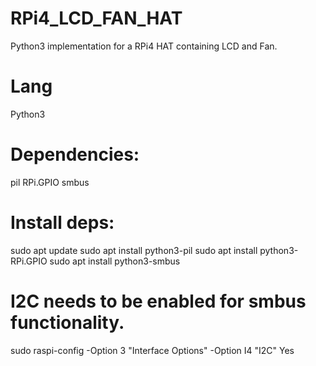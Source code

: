 # RPi4_LCD_FAN_HAT
Python3 implementation for a RPi4 HAT containing LCD and Fan.

# Lang
Python3

# Dependencies:
pil
RPi.GPIO
smbus


# Install deps:
sudo apt update
sudo apt install python3-pil
sudo apt install python3-RPi.GPIO
sudo apt install python3-smbus

# I2C needs to be enabled for smbus functionality.
sudo raspi-config
  -Option 3 "Interface Options"
    -Option I4 "I2C"
      Yes

